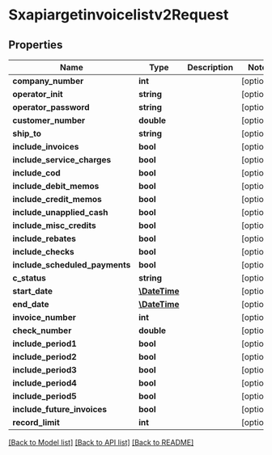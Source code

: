 # Sxapiargetinvoicelistv2Request

## Properties
Name | Type | Description | Notes
------------ | ------------- | ------------- | -------------
**company_number** | **int** |  | [optional] 
**operator_init** | **string** |  | [optional] 
**operator_password** | **string** |  | [optional] 
**customer_number** | **double** |  | [optional] 
**ship_to** | **string** |  | [optional] 
**include_invoices** | **bool** |  | [optional] 
**include_service_charges** | **bool** |  | [optional] 
**include_cod** | **bool** |  | [optional] 
**include_debit_memos** | **bool** |  | [optional] 
**include_credit_memos** | **bool** |  | [optional] 
**include_unapplied_cash** | **bool** |  | [optional] 
**include_misc_credits** | **bool** |  | [optional] 
**include_rebates** | **bool** |  | [optional] 
**include_checks** | **bool** |  | [optional] 
**include_scheduled_payments** | **bool** |  | [optional] 
**c_status** | **string** |  | [optional] 
**start_date** | [**\DateTime**](\DateTime.md) |  | [optional] 
**end_date** | [**\DateTime**](\DateTime.md) |  | [optional] 
**invoice_number** | **int** |  | [optional] 
**check_number** | **double** |  | [optional] 
**include_period1** | **bool** |  | [optional] 
**include_period2** | **bool** |  | [optional] 
**include_period3** | **bool** |  | [optional] 
**include_period4** | **bool** |  | [optional] 
**include_period5** | **bool** |  | [optional] 
**include_future_invoices** | **bool** |  | [optional] 
**record_limit** | **int** |  | [optional] 

[[Back to Model list]](../README.md#documentation-for-models) [[Back to API list]](../README.md#documentation-for-api-endpoints) [[Back to README]](../README.md)


